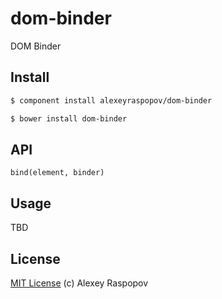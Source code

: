 # dom-binder

DOM Binder

## Install

```bash
$ component install alexeyraspopov/dom-binder
```

```bash
$ bower install dom-binder
```

## API

	bind(element, binder)

## Usage

TBD

## License

[MIT License](http://en.wikipedia.org/wiki/MIT_License) (c) Alexey Raspopov
